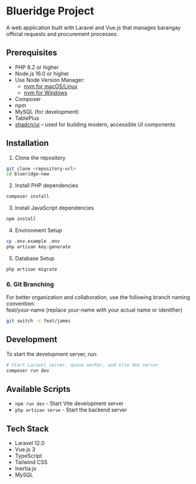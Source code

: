 # Blueridge Project

A web application built with Laravel and Vue.js that manages barangay official requests and procurement processes.

## Prerequisites

- PHP 8.2 or higher
- Node.js 16.0 or higher  
- Use Node Version Manager:  
    - [nvm for macOS/Linux](https://github.com/nvm-sh/nvm)  
    - [nvm for Windows](https://github.com/coreybutler/nvm-windows)
- Composer
- npm 
- MySQL (for development)
- TablePlus
- [shadcn/ui](https://www.shadcn-vue.com/) – used for building modern, accessible UI components

## Installation

1. Clone the repository
```sh
git clone <repository-url>
cd blueridge-new
```

2. Install PHP dependencies
```sh
composer install
```

3. Install JavaScript dependencies
```sh
npm install
```

4. Environment Setup
```sh
cp .env.example .env
php artisan key:generate
```

5. Database Setup
```
php artisan migrate
```
### 6. Git Branching

For better organization and collaboration, use the following branch naming convention:  
feat/your-name (replace your-name with your actual name or identifier)

```bash
git switch -c feat/james
```
## Development

To start the development server, run:
```sh
# Start Laravel server, queue worker, and Vite dev server
composer run dev
```

## Available Scripts

- `npm run dev` - Start Vite development server
- `php artisan serve` - Start the backend server

## Tech Stack

- Laravel 12.0
- Vue.js 3
- TypeScript
- Tailwind CSS
- Inertia.js
- MySQL

